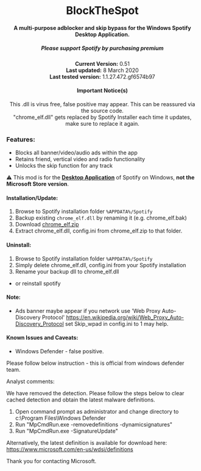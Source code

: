 <center>
  <h1 align="center">BlockTheSpot</h1>
  <h4 align="center">A multi-purpose adblocker and skip bypass for the <strong>Windows</strong> Spotify Desktop Application.</h4>
  <h5 align="center">Please support Spotify by purchasing premium</h5>
  <p align="center">
    <strong>Current Version:</strong> 0.51 <br>
    <strong>Last updated:</strong> 8 March 2020<br>
    <strong>Last tested version:</strong> 1.1.27.472.gf6574b97
  </p>
  <h4 align="center">Important Notice(s)</h4>
  <p align="center">
    This .dll is virus free, false positive may appear. This can be reassured via the source code. <br>
    "chrome_elf.dll" gets replaced by Spotify Installer each time it updates, make sure to replace it again.
  </p>
</center>

### Features:
* Blocks all banner/video/audio ads within the app
* Retains friend, vertical video and radio functionality
* Unlocks the skip function for any track

:warning: This mod is for the [**Desktop Application**](https://www.spotify.com/download/windows/) of Spotify on Windows, **not the Microsoft Store version**.

#### Installation/Update:
1. Browse to Spotify installation folder `%APPDATA%/Spotify`
2. Backup existing `chrome_elf.dll` by renaming it (e.g. chrome_elf.bak)
3. Download [chrome_elf.zip](chrome_elf.zip)
4. Extract chrome_elf.dll, config.ini from chrome_elf.zip to that folder. 

#### Uninstall:
1. Browse to Spotify installation folder `%APPDATA%/Spotify` 
2. Simply delete chrome_elf.dll, config.ini from your Spotify installation
3. Rename your backup dll to chrome_elf.dll
* or reinstall spotify

#### Note:
* Ads banner maybe appear if you network use 'Web Proxy Auto-Discovery Protocol'
https://en.wikipedia.org/wiki/Web_Proxy_Auto-Discovery_Protocol
set Skip_wpad in config.ini to 1 may help.

#### Known Issues and Caveats:
* Windows Defender - false positive.

Please follow below instruction - this is official from windows defender team.

Analyst comments:

We have removed the detection. Please follow the steps below to clear cached detection and obtain the latest malware definitions.
1. Open command prompt as administrator and change directory to c:\Program Files\Windows Defender
2. Run "MpCmdRun.exe -removedefinitions -dynamicsignatures"
3. Run "MpCmdRun.exe -SignatureUpdate"

Alternatively, the latest definition is available for download here: https://www.microsoft.com/en-us/wdsi/definitions

Thank you for contacting Microsoft.